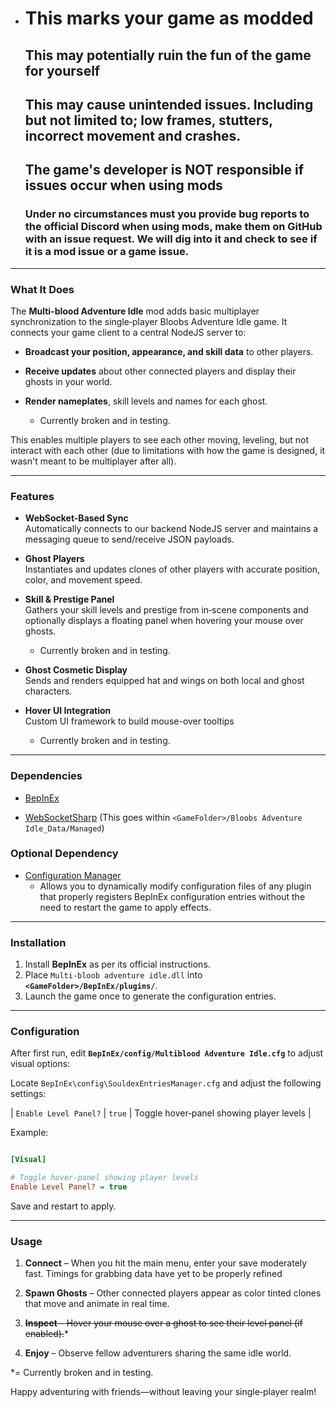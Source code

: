  - # This marks your game as modded
   ## This may potentially ruin the fun of the game for yourself
   ## This may cause unintended issues. Including but not limited to; low frames, stutters, incorrect movement and crashes.
   ## The game's developer is NOT responsible if issues occur when using mods
   ### Under no circumstances must you provide bug reports to the official Discord when using mods, make them on GitHub with an issue request. We will dig into it and check to see if it is a mod issue or a game issue.

----------

### What It Does

The **Multi-blood Adventure Idle** mod adds basic multiplayer synchronization to the single‑player Bloobs Adventure Idle game. It connects your game client to a central NodeJS server to:

-   **Broadcast your position, appearance, and skill data** to other players.
    
-   **Receive updates** about other connected players and display their ghosts in your world.
    
-   **Render nameplates**, skill levels and names for each ghost.
	- Currently broken and in testing.
    

This enables multiple players to see each other moving, leveling, but not interact with each other (due to limitations with how the game is designed, it wasn't meant to be multiplayer after all).

----------

### Features

-   **WebSocket-Based Sync**  
    Automatically connects to our backend NodeJS server and maintains a messaging queue to send/receive JSON payloads.
    
-   **Ghost Players**  
    Instantiates and updates clones of other players with accurate position, color, and movement speed.
    
-   **Skill & Prestige Panel**  
    Gathers your skill levels and prestige from in‑scene components and optionally displays a floating panel when hovering your mouse over ghosts.
    - Currently broken and in testing.
    
-   **Ghost Cosmetic Display**  
    Sends and renders equipped hat and wings on both local and ghost characters.
    
-   **Hover UI Integration**  
    Custom UI framework to build mouse-over tooltips
    -	Currently broken and in testing.
    
    

----------

### Dependencies

-   [BepInEx](https://github.com/BepInEx/BepInEx)
    
-   [WebSocketSharp](https://github.com/sta/websocket-sharp) (This goes within `<GameFolder>/Bloobs Adventure Idle_Data/Managed`)

    
   ### Optional Dependency

 - [Configuration Manager](https://github.com/BepInEx/BepInEx.ConfigurationManager)
	 - Allows you to dynamically modify configuration files of any plugin that properly registers BepInEx configuration entries without the need to restart the game to apply effects.

----------

### Installation

1.  Install **BepInEx** as per its official instructions.
2.  Place `Multi-bloob adventure idle.dll` into **`<GameFolder>/BepInEx/plugins/`**.
3.  Launch the game once to generate the configuration entries.
    

----------

### Configuration

After first run, edit **`BepInEx/config/Multiblood Adventure Idle.cfg`** to adjust visual options:

Locate `BepInEx\config\SouldexEntriesManager.cfg` and adjust the following settings:


| `Enable Level Panel?` | `true` | Toggle hover‐panel showing player levels |

  

Example:

  

```ini

[Visual]

# Toggle hover‐panel showing player levels
Enable Level Panel? = true


```



Save and restart to apply.

----------

### Usage

1.  **Connect** – When you hit the main menu, enter your save moderately fast. Timings for grabbing data have yet to be properly refined
    
2.  **Spawn Ghosts** – Other connected players appear as color ­tinted clones that move and animate in real time.
    
3.  ~~**Inspect** – Hover your mouse over a ghost to see their level panel (if enabled).~~*
    
4.  **Enjoy** – Observe fellow adventurers sharing the same idle world.
    
*= Currently broken and in testing.

Happy adventuring with friends—without leaving your single‑player realm!
